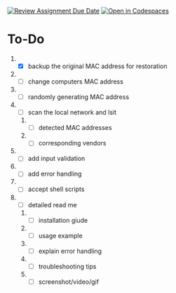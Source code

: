 [![Review Assignment Due Date](https://classroom.github.com/assets/deadline-readme-button-22041afd0340ce965d47ae6ef1cefeee28c7c493a6346c4f15d667ab976d596c.svg)](https://classroom.github.com/a/tp86o73G)
[![Open in Codespaces](https://classroom.github.com/assets/launch-codespace-2972f46106e565e64193e422d61a12cf1da4916b45550586e14ef0a7c637dd04.svg)](https://classroom.github.com/open-in-codespaces?assignment_repo_id=17754093)

# To-Do 
1. - [x] backup the original MAC address for restoration 
2. - [ ] change computers MAC address 
3. - [ ] randomly generating MAC address 
4. - [ ] scan the local network and lsit 
    1. - [ ] detected MAC addresses 
    2. - [ ] corresponding vendors 
5. - [ ] add input validation 
6. - [ ] add error handling 
7. - [ ] accept shell scripts 
8. - [ ] detailed read me 
    1. - [ ] installation giude 
    2. - [ ] usage example 
    3. - [ ] explain error handling 
    4. - [ ] troubleshooting tips 
    5. - [ ] screenshot/video/gif 